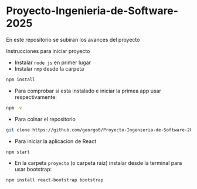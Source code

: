 # Proyecto-Ingenieria-de-Software-2025
En este repositorio se subiran los avances del proyecto


Instrucciones para iniciar proyecto
* Instalar `node js` en primer lugar
* Instalar `nmp` desde la carpeta
```bash
npm install
```
* Para comprobar si esta instalado e iniciar la primea app usar respectivamente:
```bash
npm -v
```
* Para colnar el repositorio
 ```bash
git clone https://github.com/georgo0/Proyecto-Ingenieria-de-Software-2025.git
``` 
* Para iniciar la aplicacion de React
```bash
npm start
```

* En la carpeta `proyecto` (o carpeta raíz) instalar desde la terminal para usar bootstrap:
```bash
npm install react-bootstrap bootstrap
```
